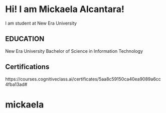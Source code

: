 <h1> Hi! I am Mickaela Alcantara! </h1>
I am student at New Era University

<h2> EDUCATION </h2>
New Era University
Bachelor of Science in Information Technology

<h2> Certifications </h2>
https://courses.cognitiveclass.ai/certificates/5aa8c59150ca40ea9089a6cc4fba13ad#

# mickaela
